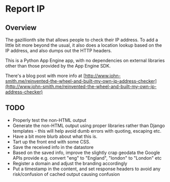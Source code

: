 # Report IP #

## Overview ##

The gazillionth site that allows people to check their IP address.  To
add a little bit more beyond the usual, it also does a location lookup
based on the IP address, and also dumps out the HTTP headers.

This is a Python App Engine app, with no dependencies on external libraries
other than those provided by the App Engine SDK.

There's a blog post with more info at
[http://www.john-smith.me/reinvented-the-wheel-and-built-my-own-ip-address-checker](http://www.john-smith.me/reinvented-the-wheel-and-built-my-own-ip-address-checker)

## TODO ##

* Properly test the non-HTML output
* Generate the non-HTML output using proper libraries rather than Django
  templates - this will help avoid dumb errors with quoting, escaping etc.
* Have a bit more blurb about what this is.
* Tart up the front end with some CSS.
* Save the received info in the datastore
* Based on the saved info, improve the slightly crap geodata the Google
  APIs provide e.g. convert "eng" to "England", "london" to "London" etc
* Register a domain and adjust the branding accordingly
* Put a timestamp in the content, and set response headers to avoid any
  risk/confusion of cached output causing confusion
